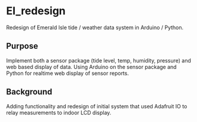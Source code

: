 # EI_redesign
 Redesign of Emerald Isle tide / weather data system in Arduino / Python.

## Purpose
Implement both a sensor package (tide level, temp, humidity, pressure) and web based display of data. Using 
Arduino on the sensor package and Python for realtime web display of sensor reports.

## Background
Adding functionality and redesign of initial system that used Adafruit IO to relay measurements
to indoor LCD display.

